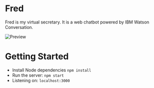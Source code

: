 # Fred
Fred is my virtual secretary. It is a web chatbot powered by IBM Watson Conversation. 

![Preview](preview.jpg?raw=true "Preview")

# Getting Started

- Install Node dependencies `npm install`
- Run the server: `npm start`
- Listening on: `localhost:3000`
